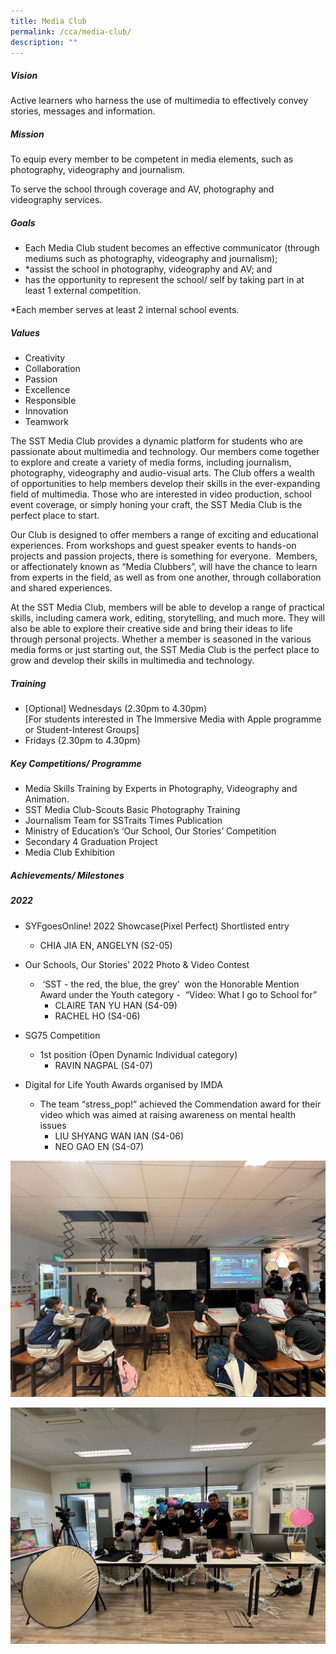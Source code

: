 ```yaml
---
title: Media Club
permalink: /cca/media-club/
description: ""
---
```

##### Vision
Active learners who harness the use of multimedia to effectively convey stories, messages and information.

##### Mission
To equip every member to be competent in media elements, such as photography, videography and journalism.

To serve the school through coverage and AV, photography and videography services.

##### Goals

*   Each Media Club student becomes an effective communicator (through mediums such as photography, videography and journalism);
*   \*assist the school in photography, videography and AV; and
*   has the opportunity to represent the school/ self by taking part in at least 1 external competition.

\*Each member serves at least 2 internal school events.

##### Values

*   Creativity 
*   Collaboration
*   Passion 
*   Excellence 
*   Responsible
*   Innovation
*   Teamwork
    
The SST Media Club provides a dynamic platform for students who are passionate about multimedia and technology. Our members come together to explore and create a variety of media forms, including journalism, photography, videography and audio-visual arts. The Club offers a wealth of opportunities to help members develop their skills in the ever-expanding field of multimedia. Those who are interested in video production, school event coverage, or simply honing your craft, the SST Media Club is the perfect place to start.

Our Club is designed to offer members a range of exciting and educational experiences. From workshops and guest speaker events to hands-on projects and passion projects, there is something for everyone.  Members, or affectionately known as “Media Clubbers”, will have the chance to learn from experts in the field, as well as from one another, through collaboration and shared experiences.

At the SST Media Club, members will be able to develop a range of practical skills, including camera work, editing, storytelling, and much more. They will also be able to explore their creative side and bring their ideas to life through personal projects. Whether a member is seasoned in the various media forms or just starting out, the SST Media Club is the perfect place to grow and develop their skills in multimedia and technology.

##### Training 
*   \[Optional\] Wednesdays (2.30pm to 4.30pm)  
	\[For students interested in The Immersive Media with Apple programme or Student-Interest Groups\]
*   Fridays (2.30pm to 4.30pm)
    
##### Key Competitions/ Programme
*   Media Skills Training by Experts in Photography, Videography and Animation. 
*   SST Media Club-Scouts Basic Photography Training 
*   Journalism Team for SSTraits Times Publication 
*   Ministry of Education’s ‘Our School, Our Stories’ Competition 
*   Secondary 4 Graduation Project 
*   Media Club Exhibition
    
##### Achievements/ Milestones
##### 2022

*   SYFgoesOnline! 2022 Showcase(Pixel Perfect) Shortlisted entry
    
     *   CHIA JIA EN, ANGELYN (S2-05)
   
*   Our Schools, Our Stories’ 2022 Photo & Video Contest
    
     *    ‘SST - the red, the blue, the grey’  won the Honorable Mention Award under the Youth category -  “Video: What I go to School for” 
            -   CLAIRE TAN YU HAN (S4-09)    
            -   RACHEL HO (S4-06)
    
*  SG75 Competition   
    *   1st position (Open Dynamic Individual category)     
           -    RAVIN NAGPAL (S4-07)

*   Digital for Life Youth Awards organised by IMDA 
     *   The team “stress\_pop!” achieved the Commendation award for their video which was aimed at raising awareness on mental health issues   
            -    LIU SHYANG WAN IAN (S4-06)   
            -    NEO GAO EN (S4-07)


![](/images/CCA/media%20club%2001.jpg)

![](/images/CCA/media%20club%2002.jpg)

